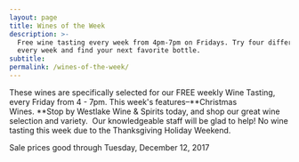 ```yaml
---
layout: page
title: Wines of the Week
description: >-
  Free wine tasting every week from 4pm-7pm on Fridays. Try four different wines
  every week and find your next favorite bottle.
subtitle:
permalink: /wines-of-the-week/
---
```



These wines are specifically selected for our FREE weekly Wine Tasting, every Friday from 4 - 7pm. This week's features–**Christmas Wines.&nbsp;**Stop by Westlake Wine & Spirits today, and shop our great wine selection and variety. &nbsp;Our knowledgeable staff will be glad to help! No wine tasting this week due to the Thanksgiving Holiday Weekend.

Sale prices good through Tuesday, December 12, 2017

&nbsp;